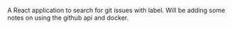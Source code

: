 A React application to search for git issues with label. 
Will be adding some notes on using the github api and docker.
